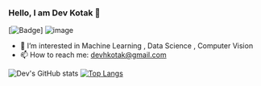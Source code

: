 ### Hello, I am Dev Kotak 👋
[![Badge](https://cp-logo.vercel.app/codechef/god_001)]
![image](https://img.shields.io/badge/Codechef-%23B92B27.svg?&style=for-the-badge&logo=Codechef&logoColor=white)
- 🌱 I’m interested in Machine Learning , Data Science , Computer Vision
- 📫 How to reach me: devhkotak@gmail.com

![Dev's GitHub stats](https://github-readme-stats.vercel.app/api?username=dev856&hide=contribs,prs&show_icons=true&theme=radical)
[![Top Langs](https://github-readme-stats.vercel.app/api/top-langs/?username=dev856&layout=compact)](https://github.com/anuraghazra/github-readme-stats)



